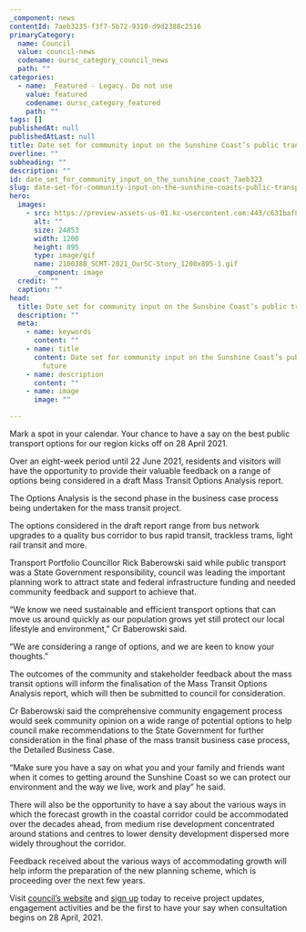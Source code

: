 ```yaml
---
_component: news
contentId: 7aeb3235-f3f7-5b72-9310-d9d2388c2516
primaryCategory:
  name: Council
  value: council-news
  codename: oursc_category_council_news
  path: ""
categories:
  - name: _Featured - Legacy. Do not use
    value: featured
    codename: oursc_category_featured
    path: ""
tags: []
publishedAt: null
publishedAtLast: null
title: Date set for community input on the Sunshine Coast’s public transport future
overline: ""
subheading: ""
description: ""
id: date_set_for_community_input_on_the_sunshine_coast_7aeb323
slug: date-set-for-community-input-on-the-sunshine-coasts-public-transport-future
hero:
  images:
    - src: https://preview-assets-us-01.kc-usercontent.com:443/c631baf8-1b46-001f-580c-d0001b68b4a8/209b690d-bd28-4611-850a-b4daeb25a3e4/210038B_SCMT-2021_OurSC-Story_1200x895-1.gif
      alt: ""
      size: 24853
      width: 1200
      height: 895
      type: image/gif
      name: 210038B_SCMT-2021_OurSC-Story_1200x895-1.gif
      _component: image
  credit: ""
  caption: ""
head:
  title: Date set for community input on the Sunshine Coast’s public transport future
  description: ""
  meta:
    - name: keywords
      content: ""
    - name: title
      content: Date set for community input on the Sunshine Coast’s public transport
        future
    - name: description
      content: ""
    - name: image
      image: ""

---
```

Mark a spot in your calendar. Your chance to have a say on the best public transport options for our region kicks off on 28 April 2021.

Over an eight-week period until 22 June 2021, residents and visitors will have the opportunity to provide their valuable feedback on a range of options being considered in a draft Mass Transit Options Analysis report.

The Options Analysis is the second phase in the business case process being undertaken for the mass transit project.

The options considered in the draft report range from bus network upgrades to a quality bus corridor to bus rapid transit, trackless trams, light rail transit and more.

Transport Portfolio Councillor Rick Baberowski said while public transport was a State Government responsibility, council was leading the important planning work to attract state and federal infrastructure funding and needed community feedback and support to achieve that.

“We know we need sustainable and efficient transport options that can move us around quickly as our population grows yet still protect our local lifestyle and environment,” Cr Baberowski said.

“We are considering a range of options, and we are keen to know your thoughts.”

The outcomes of the community and stakeholder feedback about the mass transit options will inform the finalisation of the Mass Transit Options Analysis report, which will then be submitted to council for consideration.

Cr Baberowski said the comprehensive community engagement process would seek community opinion on a wide range of potential options to help council make recommendations to the State Government for further consideration in the final phase of the mass transit business case process, the Detailed Business Case.

“Make sure you have a say on what you and your family and friends want when it comes to getting around the Sunshine Coast so we can protect our environment and the way we live, work and play” he said.

There will also be the opportunity to have a say about the various ways in which the forecast growth in the coastal corridor could be accommodated over the decades ahead, from medium rise development concentrated around stations and centres to lower density development dispersed more widely throughout the corridor.  

Feedback received about the various ways of accommodating growth will help inform the preparation of the new planning scheme, which is proceeding over the next few years.

Visit [council’s website](https://www.sunshinecoast.qld.gov.au/Council/Planning-and-Projects/Major-Regional-Projects/Sunshine-Coast-Mass-Transit-Project?utm_source=Corporate&utm_medium=Spotlights&utm_campaign=Mass%20Transit&utm_term=Mass%20Transit)
&#x20;and [sign up](https://qld.us3.list-manage.com/subscribe?u=9efdedb1ffe01650320a415e7&id=99f5f34aee)
&#x20;today to receive project updates, engagement activities and be the first to have your say when consultation begins on 28 April, 2021.
